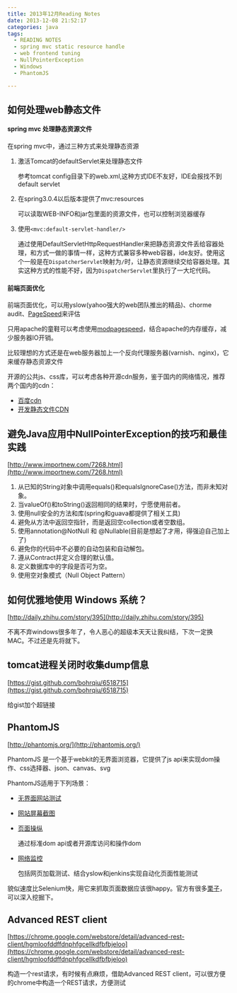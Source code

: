 ```yaml
---
title: 2013年12月Reading Notes
date: 2013-12-08 21:52:17
categories: java
tags:
  - READING NOTES
  - spring mvc static resource handle
  - web frontend tuning
  - NullPointerException
  - Windows
  - PhantomJS

---
```


## 如何处理web静态文件

#### spring mvc 处理静态资源文件
在spring mvc中，通过三种方式来处理静态资源

1. 激活Tomcat的defaultServlet来处理静态文件

	参考tomcat config目录下的web.xml,这种方式IDE不友好，IDE会报找不到default servlet
2. 在spring3.0.4以后版本提供了mvc:resources

	可以读取WEB-INFO和jar包里面的资源文件，也可以控制浏览器缓存
3. 使用`<mvc:default-servlet-handler/>`

	通过使用DefaultServletHttpRequestHandler来把静态资源文件丢给容器处理，和方式一做的事情一样，这种方式兼容多种web容器，ide友好。使用这个一般是在`DispatcherServlet`映射为`/`时，让静态资源继续交给容器处理。其实这种方式的性能不好，因为`DispatcherServlet`里执行了一大坨代码。

#### 前端页面优化

前端页面优化，可以用yslow(yahoo强大的web团队推出的精品)、chorme audit、[PageSpeed](https://developers.google.com/speed/pagespeed/module)来评估

只用apache的童鞋可以考虑使用[modpagespeed](https://code.google.com/p/modpagespeed/)，结合apache的内存缓存，减少服务器IO开销。

比较理想的方式还是在web服务器加上一个反向代理服务器(varnish、nginx)，它来缓存静态资源文件

开源的公共js、css库，可以考虑各种开源cdn服务，鉴于国内的网络情况，推荐两个国内的cdn：

- [百度cdn](http://developer.baidu.com/wiki/index.php?title=docs/cplat/libs)
- [开发静态文件CDN](http://www.staticfile.org/)

## 避免Java应用中NullPointerException的技巧和最佳实践

[http://www.importnew.com/7268.html](http://www.importnew.com/7268.html)

1. 从已知的String对象中调用equals()和equalsIgnoreCase()方法，而非未知对象。
2. 当valueOf()和toString()返回相同的结果时，宁愿使用前者。
3. 使用null安全的方法和库(spring和guava都提供了相关工具)
4. 避免从方法中返回空指针，而是返回空collection或者空数组。
5. 使用annotation@NotNull 和 @Nullable(目前是想起了才用，得强迫自己加上了)
6. 避免你的代码中不必要的自动包装和自动解包。
7. 遵从Contract并定义合理的默认值。
8. 定义数据库中的字段是否可为空。
9. 使用空对象模式（Null Object Pattern）

## 如何优雅地使用 Windows 系统？

[http://daily.zhihu.com/story/395](http://daily.zhihu.com/story/395)

不离不弃windows很多年了，令人恶心的超级本天天让我纠结，下次一定换MAC。不过还是先将就下。

## tomcat进程关闭时收集dump信息

[https://gist.github.com/bohrqiu/6518715](https://gist.github.com/bohrqiu/6518715)

给gist加个超链接


## PhantomJS

[http://phantomjs.org/](http://phantomjs.org/)

PhantomJS 是一个基于webkit的无界面浏览器，它提供了js api来实现dom操作、css选择器、json、canvas、svg

PhantomJS适用于下列场景：

- [无界面网站测试](http://phantomjs.org/headless-testing.html)



- [网站屏幕截图](http://phantomjs.org/screen-capture.html)
- [页面操纵](http://phantomjs.org/page-automation.html)

	通过标准dom api或者开源库访问和操作dom
- [网络监控](http://phantomjs.org/network-monitoring.html)

	包括网页加载测试、结合yslow和jenkins实现自动化页面性能测试

貌似速度比Selenium快，用它来抓取页面数据应该很happy。官方有很多[栗子](https://github.com/ariya/phantomjs/tree/master/examples)，可以深入挖掘下。

## Advanced REST client

[https://chrome.google.com/webstore/detail/advanced-rest-client/hgmloofddffdnphfgcellkdfbfbjeloo](https://chrome.google.com/webstore/detail/advanced-rest-client/hgmloofddffdnphfgcellkdfbfbjeloo)

构造一个rest请求，有时候有点麻烦，借助Advanced REST client，可以很方便的chrome中构造一个REST请求，方便测试

